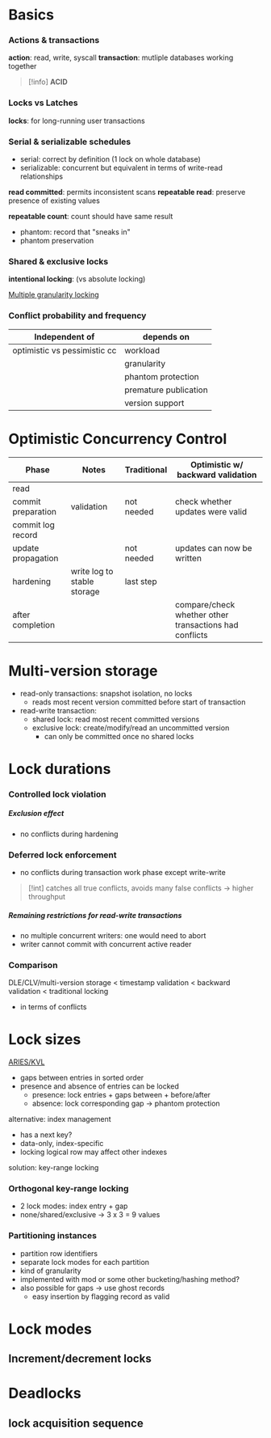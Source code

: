 # Basics

### Actions & transactions

**action**: read, write, syscall
**transaction**: mutliple databases working together

>[!info] **ACID**

### Locks vs Latches

**locks**: for long-running user transactions

### Serial & serializable schedules

- serial: correct by definition (1 lock on whole database)
- serializable: concurrent but equivalent in terms of write-read relationships

**read committed**: permits inconsistent scans
**repeatable read**: preserve presence of existing values

**repeatable count**: count should have same result
- phantom: record that "sneaks in"
- phantom preservation

### Shared & exclusive locks

**intentional locking**: (vs absolute locking)

[Multiple granularity locking](https://en.wikipedia.org/wiki/Multiple_granularity_locking)

### Conflict probability and frequency

| Independent of               | depends on            |
| ---------------------------- | --------------------- |
| optimistic vs pessimistic cc | workload              |
|                              | granularity           |
|                              | phantom protection    |
|                              | premature publication |
|                              | version support       |

# Optimistic Concurrency Control

| Phase              | Notes                       | Traditional | Optimistic w/ backward validation                      |
| ------------------ | --------------------------- | ----------- | ------------------------------------------------------ |
| read               |                             |             |                                                        |
| commit preparation | validation                  | not needed  | check whether updates were valid                       |
| commit log record  |                             |             |                                                        |
| update propagation |                             | not needed  | updates can now be written                             |
| hardening          | write log to stable storage | last step   |                                                        |
| after completion   |                             |             | compare/check whether other transactions had conflicts |

# Multi-version storage

- read-only transactions: snapshot isolation, no locks
	- reads most recent version committed before start of transaction
- read-write transaction:
	- shared lock: read most recent committed versions
	- exclusive lock: create/modify/read an uncommitted version
		- can only be committed once no shared locks


# Lock durations
### Controlled lock violation

##### Exclusion effect

- no conflicts during hardening

### Deferred lock enforcement

- no conflicts during transaction work phase except write-write

>[!int] catches all true conflicts, avoids many false conflicts -> higher throughput

##### Remaining restrictions for read-write transactions

- no multiple concurrent writers: one would need to abort
- writer cannot commit with concurrent active reader

### Comparison

DLE/CLV/multi-version storage < timestamp validation < backward validation < traditional locking
- in terms of conflicts

# Lock sizes

[ARIES/KVL](https://www.vldb.org/conf/1990/P392.PDF)
- gaps between entries in sorted order
- presence and absence of entries can be locked
	- presence: lock entries + gaps between + before/after
	- absence: lock corresponding gap -> phantom protection

alternative: index management
- has a next key?
- data-only, index-specific
- locking logical row may affect other indexes

solution: key-range locking

### Orthogonal key-range locking

- 2 lock modes: index entry + gap
- none/shared/exclusive -> 3 x 3 = 9 values

### Partitioning instances

- partition row identifiers
- separate lock modes for each partition
- kind of granularity
- implemented with mod or some other bucketing/hashing method?
- also possible for gaps -> use ghost records
	- easy insertion by flagging record as valid

# Lock modes

## Increment/decrement locks


# Deadlocks

## lock acquisition sequence

